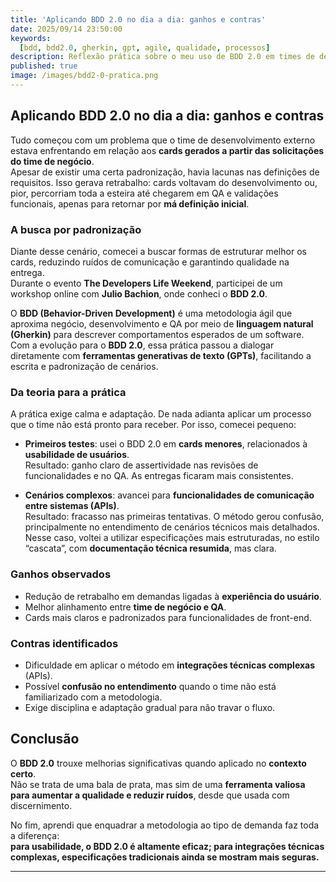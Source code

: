 ```yaml
---
title: 'Aplicando BDD 2.0 no dia a dia: ganhos e contras'
date: 2025/09/14 23:50:00
keywords:
  [bdd, bdd2.0, gherkin, gpt, agile, qualidade, processos]
description: Reflexão prática sobre o meu uso de BDD 2.0 em times de desenvolvimento, destacando ganhos e limitações.
published: true
image: /images/bdd2-0-pratica.png
---
```


## Aplicando BDD 2.0 no dia a dia: ganhos e contras

Tudo começou com um problema que o time de desenvolvimento externo estava enfrentando em relação aos **cards gerados a partir das solicitações do time de negócio**.  
Apesar de existir uma certa padronização, havia lacunas nas definições de requisitos. Isso gerava retrabalho: cards voltavam do desenvolvimento ou, pior, percorriam toda a esteira até chegarem em QA e validações funcionais, apenas para retornar por **má definição inicial**.

### A busca por padronização

Diante desse cenário, comecei a buscar formas de estruturar melhor os cards, reduzindo ruídos de comunicação e garantindo qualidade na entrega.  
Durante o evento **The Developers Life Weekend**, participei de um workshop online com **Julio Bachion**, onde conheci o **BDD 2.0**.

O **BDD (Behavior-Driven Development)** é uma metodologia ágil que aproxima negócio, desenvolvimento e QA por meio de **linguagem natural (Gherkin)** para descrever comportamentos esperados de um software.  
Com a evolução para o **BDD 2.0**, essa prática passou a dialogar diretamente com **ferramentas generativas de texto (GPTs)**, facilitando a escrita e padronização de cenários.

### Da teoria para a prática

A prática exige calma e adaptação. De nada adianta aplicar um processo que o time não está pronto para receber. Por isso, comecei pequeno:

- **Primeiros testes**: usei o BDD 2.0 em **cards menores**, relacionados à **usabilidade de usuários**.  
  Resultado: ganho claro de assertividade nas revisões de funcionalidades e no QA. As entregas ficaram mais consistentes.

- **Cenários complexos**: avancei para **funcionalidades de comunicação entre sistemas (APIs)**.  
  Resultado: fracasso nas primeiras tentativas. O método gerou confusão, principalmente no entendimento de cenários técnicos mais detalhados.  
  Nesse caso, voltei a utilizar especificações mais estruturadas, no estilo “cascata”, com **documentação técnica resumida**, mas clara.

### Ganhos observados

- Redução de retrabalho em demandas ligadas à **experiência do usuário**.  
- Melhor alinhamento entre **time de negócio e QA**.  
- Cards mais claros e padronizados para funcionalidades de front-end.

### Contras identificados

- Dificuldade em aplicar o método em **integrações técnicas complexas** (APIs).  
- Possível **confusão no entendimento** quando o time não está familiarizado com a metodologia.  
- Exige disciplina e adaptação gradual para não travar o fluxo.

## Conclusão

O **BDD 2.0** trouxe melhorias significativas quando aplicado no **contexto certo**.  
Não se trata de uma bala de prata, mas sim de uma **ferramenta valiosa para aumentar a qualidade e reduzir ruídos**, desde que usada com discernimento.  

No fim, aprendi que enquadrar a metodologia ao tipo de demanda faz toda a diferença:  
**para usabilidade, o BDD 2.0 é altamente eficaz; para integrações técnicas complexas, especificações tradicionais ainda se mostram mais seguras.**

---
